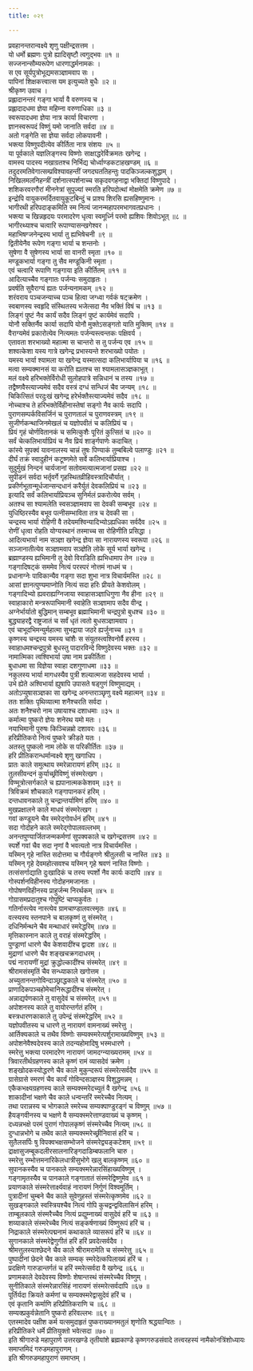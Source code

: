 ```yaml
---
title: ०२९

---
```

प्रवहानन्तरान्वक्ष्ये शृणु पक्षीन्द्रसत्तम ।  
यो धर्मो ब्रह्मणः पुत्रो ह्यादिसृष्टौ त्वगुद्भवः ॥१ ॥  
सज्जनान्सौम्यरूपेण धारणाद्धर्मनामकः ।  
स एव सूर्यपुत्रोभूद्यमसञ्ज्ञामवाप सः ।  
पापिनां शिक्षकत्त्वात्स यम इत्युच्यते बुधैः ॥२ ॥  
श्रीकृष्ण उवाच ।  
प्रह्लादानन्तरं गङ्गा भार्या वै वरुणस्य च ।  
प्रह्लादादधमा ज्ञेया महिम्ना वरुणाधिका ॥३ ॥  
स्वरूपादधमा ज्ञेया नात्र कार्या विचारणा ।  
ज्ञानस्वरूपदं विष्णुं यमो जानाति सर्वदा ॥४ ॥  
अतो गङ्गेति सा ज्ञेया सर्वदा लोकपावनी ।  
भक्त्या विष्णुपदीत्येव कीर्तिता नात्र संशयः ॥५ ॥  
या पूर्वकाले यज्ञलिङ्गस्य विष्णोः साक्षाद्धरेर्विक्रमतः खगेन्द्र ।  
वामस्य पादस्य नखाग्रतश्च निर्भिद्य चोर्ध्वाण्डकटाहखण्डम् ॥६ ॥  
तदुदरमतिवेगात्सम्प्रविश्यावहन्तीं जगदघततिहन्तुः पादकिञ्जल्कशुद्धाम् ।  
निखिलमलनिहन्त्रीं दर्शनात्स्पर्शनाच्च सकृदवगहनाद्वा भक्तिदां विष्णुपादे ।  
शशिकरवरगौरां मीननेत्रां सुपूज्यां स्मरति हरिपदोत्थां मोक्षमेति क्रमेण ॥७ ॥  
इन्द्रोपि वायुकरमर्दितवायुकूटबिन्दुं च प्राश्य शिरसि ह्यसहिष्णुमानः ।  
भागीरथी हरिपदाङ्कमिति स्म नित्यं जानन्महापरमभागवतप्रधानः ।  
भक्त्या च खिन्नहृदयः परमादरेण धृत्वा स्वमूर्ध्नि परमो ह्यशिवः शिवोऽभूत् ॥८ ॥  
भागीरथ्याश्च चत्वारि रूपाण्यासन्खगेश्वर ।  
महाभिषग्जनेन्द्रस्य भार्या तु ह्यभिषेचनी ॥९ ॥  
द्वितीयेनैव रूपेण गङ्गा भार्या च शन्तनोः ।  
सुषेणा वै सुषेणस्य भार्या सा वानरी स्मृता ॥१० ॥  
मण्डूकभार्या गङ्गा तु सैव मण्डूकिनी स्मृता ।  
एवं चत्वारि रूपाणि गङ्गाया इति कीर्तितम् ॥११ ॥  
आदित्याच्चैव गङ्गातः पर्जन्यः समुदाहृतः ।  
प्रवर्षति सुवैराग्यं ह्यतः पर्जन्यनामकम् ॥१२ ॥  
शरंवराय पञ्चजन्याच्च पञ्च हित्वा जग्ध्वा गर्वकं षट्क्रमेण ।  
स्वबाणस्य स्वहृदि संस्थितस्य भजेत्सदा नैव भक्तिं विषं च ॥१३ ॥  
लिङ्गं पुष्टं नैव कार्यं सदैव लिङ्गं पुष्टं कार्यमेवं सदापि ।  
योनौ सक्तिर्नैव कार्या सदापि योनौ मुक्तेऽसङ्गतो याति मुक्तिम् ॥१४ ॥  
वैराग्यमेवं प्रकारोत्येव नित्यमतः पर्जन्यस्त्वन्तकः पक्षिवर्य ।  
एतावता शरभाख्यो महात्मा स चान्तरो स तु पर्जन्य एव ॥१५ ॥  
शश्वत्केशा यस्य गात्रे खगेन्द्र प्रभास्यन्ते शरभाख्यो पयोतः ।  
यमस्य भार्या श्यामला या खगेन्द्र यस्मात्सदा कलिभार्यापिया च ॥१६ ॥  
मत्वा सम्यक्मानसं या करोति ह्यतश्च सा श्यामलासञ्ज्ञकाभूत् ।  
मलं वक्ष्ये हरिभक्तेर्विरोधी सुलोहपात्रे सन्निधानं च तस्य ॥१७ ॥  
तद्वैष्णवैस्त्याज्यमेवं सदैव वस्त्रं दग्धं सन्धिजं चैव जन्यम् ॥१८ ॥  
चिकित्सितं परदुःखं खगेन्द्र हरेर्भक्तैस्त्याज्यमेवं सदैव ॥१८ ॥  
नोच्चाश्च ते हरिभक्तेर्विहीनास्तेषां सङ्गो नैव कार्यः सदापि ।  
पुराणसम्पर्कविसर्जिनं च पुराणतालं च पुराणवस्त्रम् ॥१९ ॥  
सुजीर्णकन्थाजिनमेखलं च यज्ञोपवीतं च कलिप्रियं च ।  
प्रियं गृहं चोर्णवितानकं च समित्कुशैः पूरितं कुत्सितं च ॥२० ॥  
सर्वं चेत्कलिभार्याप्रियं च नैव प्रियं शार्ङ्गपाणेः कदाचित् ।  
कांस्ये सुपक्वं यावनालस्य चान्नं तुषः पिण्याकं तुम्बबिल्वे पलाण्डुः ॥२१ ॥  
दीर्घं तक्रं स्वादुहीनं कटूष्णमेते सर्वे कलिभार्याप्रियाश्च ।  
सुदुर्मुखं निन्दनं चार्यजानां सतोवमत्यात्मजानां प्रसह्य ॥२२ ॥  
सुपीडनं सर्वदा भर्तृवर्गे गृहस्थितव्रीहिवस्त्रादिचौर्यात् ।  
प्रकीर्णभूतान्मूर्धजान्सन्दधानं करैर्युतं देवकलिप्रियं च ॥२३ ॥  
इत्यादि सर्वं कलिभार्याप्रियञ्च सुनिर्मलं प्रकरोत्येव सर्वम् ।  
अतश्च सा श्यामलेति स्वसञ्ज्ञामवाप सा देवकी सम्बभूव ॥२४ ॥  
युधिष्ठिरस्यैव बभूव पत्नीसम्भाविता तत्र च देवकी सा ।  
चन्द्रस्य भार्या रोहिणी वै तदेयमश्विन्यादिभ्योऽह्यधिका सर्वदैव ॥२५ ॥  
रोणीं धृत्वा रोहति योग्यस्थानं तस्माच्च सा रोहिणीति प्रसिद्धा ।  
आदित्यभार्या नाम सञ्ज्ञा खगेन्द्र ज्ञेया सा नारायणस्य स्वरूपा ॥२६ ॥  
सञ्जानातीत्येव सञ्ज्ञामवाप सञ्ज्ञेति लोके सूर्य भार्या खगेन्द्र ।  
ब्रह्माण्डस्य ह्यभिमानी तु देवो विराडिति ह्यभिधामाप तेन ॥२७ ॥  
गङ्गादिषट्कं सममेव नित्यं परस्परं नोत्तमं नाधमं च ।  
प्रधानाग्नेः पाविकान्यैव गङ्गा सदा शुभा नात्र विचार्यमस्ति ॥२८ ॥  
आसां ज्ञानत्पुण्यमाप्नोति नित्यं सदा हरिः प्रीयते केशवोलम् ।  
गङ्गादिभ्यो ह्यवराह्यग्निजाया स्वाहासञ्ज्ञाधिगुणा नैव हीना ॥२९ ॥  
स्वाहाकारो मन्त्ररूपाभिमानी स्वाहेति सञ्ज्ञामाप सदैव वीन्द्र ।  
अग्नेर्भार्यातो बुद्धिमान् सम्बभूव ब्रह्माभिमानी चन्द्रपुत्रो बुधश्च ॥३० ॥  
बुद्ध्याहरद्वै राष्ट्रजातं च सर्वं धृतं त्वतो बुधसञ्ज्ञामवाप ।  
एवं चाभूदभिमन्युर्महात्मा सुभद्राया जठरे ह्यर्जुनाच्च ॥३१ ॥  
कृष्णस्य चन्द्रस्य यमस्य चांशैः स संयुतस्त्वश्विनोर्वै हरस्य ।  
स्वाहाधमश्चन्द्रपुत्रो बुधस्तु पादारविन्दे विष्णुदेवस्य भक्तः ॥३२ ॥  
नामात्मिका त्वश्विभार्या उषा नाम प्रकीर्तिता ।  
बुधाधमा सा विज्ञेया स्वाहा दशगुणाधमा ॥३३ ॥  
नकुलस्य भार्या मागधस्यैव पुत्री शल्यात्मजा सहदेवस्य भार्या ।  
उभे ह्येते अश्विभार्या ह्युषापि उपासते षड्गुणं विष्णुमाद्यम् ।  
अतोऽप्युषासञ्ज्ञका सा खगेन्द्र अनन्तराञ्छृणु वक्ष्ये महात्मन् ॥३४ ॥  
ततः शक्तिः पृथिव्यात्मा शनैश्चरति सर्वदा ।  
अतः शनैश्चरो नाम उषायाश्च दशाधमाः ॥३५ ॥  
कर्मात्मा पुष्करो ज्ञेयः शनेरथ यमो मतः ।  
नयाभिमानी पुरुषः किञ्चिन्नम्रो दशावरः ॥३६ ॥  
हरिप्रीतिकरो नित्यं पुष्करे क्रीडते यतः ।  
अतस्तु पुष्कलो नाम लोके स परिकीर्तितः ॥३७ ॥  
हरि प्रीतिकरान्धर्मान्वक्ष्ये शृणु खगाधिप ।  
प्रातः काले समुत्थाय स्मरेन्नारायणं हरिम् ॥३८ ॥  
तुलसीवन्दनं कुर्याच्छ्रीविष्णुं संस्मरेत्खग ।  
विण्मूत्रोत्सर्गकाले च ह्यपानात्मककेशवम् ॥३९ ॥  
त्रिविक्रमं शौचकाले गङ्गापानकरं हरिम् ।  
दन्तधावनकाले तु चन्द्रान्तर्यामिणं हरिम् ॥४० ॥  
मुखप्रक्षालने काले माधवं संस्मरेत्खग ।  
गवां कण्डूयने चैव स्मरेद्गोवर्धनं हरिम् ॥४१ ॥  
सदा गोदोहने काले स्मरेद्गोपालवल्लभम् ।  
अनन्तपुण्यार्जितजन्मकर्मणां सुपक्वकाले च खगेन्द्रसत्तम ॥४२ ॥  
स्पर्शे गवां चैव सदा नृणां वै भवत्यतो नात्र विचार्यमस्ति ।  
यस्मिन् गृहे नास्ति सदोत्तमा च गौर्यङ्गणे श्रीतुलसी च नास्ति ॥४३ ॥  
यस्मिन् गृहे देवमहोत्सवश्च यस्मिन् गृहे श्रवणं नास्ति विष्णोः ।  
तत्संसर्गाद्याति दुःखादिकं च तस्य स्पर्शो नैव कार्यः कदापि ॥४४ ॥  
गोस्पर्शनविहीनस्य गोदोहनमजानतः ।  
गोपोषणविहीनस्य प्राहुर्जन्म निरर्थकम् ॥४५ ॥  
गोग्रासमप्रदातुश्च गोपुष्टिं चाप्यकुर्वतः ।  
गतिर्नास्त्येव नास्त्येव ग्रामचाण्डालवत्स्मृतः ॥४६ ॥  
वत्स्यस्य स्तनपाने च बालकृष्णं तु संस्मरेत् ।  
दधिनिर्मन्थने चैव मन्थाधारं स्मरेद्धरिम् ॥४७ ॥  
मृत्तिकास्नान काले तु वराहं संस्मरेद्धरिम् ।  
पुण्ड्राणां धारणे चैव केशवादींश्च द्वादश ॥४८ ॥  
मुद्राणां धारणे चैव शङ्खचक्रगदाधरम् ।  
पद्मं नारायणीं मुद्रां क्रुद्धोल्कादींश्च संस्मरेत् ॥४९ ॥  
श्रीरामसंस्मृतिं चैव सन्ध्याकाले खगोत्तम ।  
अच्युतानन्तगोविन्दाञ्छ्राद्धकाले च संस्मरेत् ॥५० ॥  
प्राणादिकपञ्चहोमेचानिरूद्धादींश्च संस्मरेत् ।  
अन्नाद्यर्पणकाले तु वासुदेवं च संस्मरेत् ॥५१ ॥  
अपोशनस्य काले तु वायोरन्तर्गतं हरिम् ।  
बस्त्रधारणकाकाले तु उपेन्द्रं संस्मरेद्धरिम् ॥५२ ॥  
यज्ञोपवीतस्य च धारणे तु नारायणं वामनाख्यं स्मरेत्तु ।  
आर्तिक्यकाले च तथैव विष्णोः सम्यक्स्मरेत्पर्शुरामाख्यविष्णुम् ॥५३ ॥  
अपोशनेवैश्वदेवस्य काले तदन्यहोमादिषु भस्मधारणे ।  
स्मरेत्तु भक्त्या परमादरेण नारायणं जामदग्न्याख्यरामम् ॥५४ ॥  
त्रिवारतीर्थग्रहणस्य काले कृष्णं रामं व्यासदेवं क्रमेण ।  
शङ्खोदकस्योद्धरणे चैव काले मुकुन्दरूपं संस्मरेत्सर्वदैव ॥५५ ॥  
ग्रासेग्रासे स्मरणं चैव कार्यं गोविन्दसञ्ज्ञस्य विशुद्धमन्नम् ।  
एकैकभक्ष्यग्रहणस्य काले सम्यक्स्मरेदच्युतं वै खगेन्द्र ॥५६ ॥  
शाकादीनां भक्षणे चैव काले धन्वन्तरिं स्मरेच्चैव नित्यम् ।  
तथा परान्नस्य च भोगकाले स्मरेच्च सम्यक्पाण्डुरङ्गं च विष्णुम् ॥५७ ॥  
हैयङ्गवीनस्य च भक्षणे वै सम्यक्स्मरेत्ताण्डवाख्यं च कृष्णम् ।  
दध्यन्नभक्षे परमं पुराणं गोपालकृष्णं संस्मरेच्चैव नित्यम् ॥५८ ॥  
दुग्धान्नभोगे च तथैव काले सम्यक्स्मरेच्छ्रीनिवासं हरिं च ।  
सुतैलसर्पिः षु विपक्वभक्षसम्भोजने संस्मरेद्व्यङ्कटेशम् ॥५९ ॥  
द्राक्षासुजम्बूकदलीरसालनारिङ्गदाडिम्बफलानि चारु ।  
स्मरेत्तु रम्भोत्तमनारिकेलधात्रीसुभोगे खलु बालकृष्णम् ॥६० ॥  
सुपानकस्यैव च पानकाले सम्यक्स्मरेन्नारसिंहाख्यविष्णुम् ।  
गङ्गामृतस्यैव च पानकाले गङ्गातातं संस्मरेद्विष्णुमेव ॥६१ ॥  
प्रयाणकाले संस्मरेत्तार्क्ष्यवाहं नारायणं निर्गुणं विश्वमूर्तिम् ।  
पुत्रादीनां चुम्बने चैव काले सुवेणुहस्तं संस्मरेत्कृष्णमेव ॥६२ ॥  
सुखङ्गकाले स्वस्त्रियश्चैव नित्यं गोपि कुचद्वन्द्वविलासिनं हरिम् ।  
ताम्बूलकाले संस्मरैच्चैव नित्यं प्रद्युम्नाख्यं वासुदेवं हरिं च ॥६३ ॥  
शय्याकाले संस्मरेच्चैव नित्यं सङ्कर्षणाख्यं विष्णुरूपं हरिं च ।  
निद्राकाले संस्मरेत्पद्मनामं कथाकाले व्यासरूपं हरिं च ॥६४ ॥  
सुगानकाले संस्मरेद्वेणुगीतं हरिं हरिं प्रवदेत्सर्वदैव ।  
श्रीमत्तुलस्याश्छेदने चैव काले श्रीरामरामेति च संस्मरेत्तु ॥६५ ॥  
पुष्पादीनां छेदने चैव काले सम्यक् स्मरेदेत्कपिलाख्यं हरिं च ।  
प्रदक्षिणे गारुडान्तर्गतं च हरिं स्मरेत्सर्वदा वै खगेन्द्र ॥६६ ॥  
प्रणामकाले देवदेवस्य विष्णोः शेषान्तस्थं संस्मरेच्चैव विष्णुम् ।  
सुनीतिकाले संस्मरेन्नारसिंहं नारायणं संस्मरेत्सर्वदापि ॥६७ ॥  
पूर्तिर्यदा क्रियते कर्मणां च सम्यक्स्मरेद्वासुदेवं हरिं च ।  
एवं कृतानि कर्माणि हरिप्रीतिकराणि च ॥६८ ॥  
सम्यक्प्रकुर्वन्नेतानि पुष्करो हरिवल्लभः ॥६९ ॥  
एतस्मादेव पक्षीश कर्म यत्समुदाहृतं पुष्कराख्यानमतुलं शृणोति श्रद्धयान्वितः ।  
हरिप्रीतिकरे धर्मे प्रीतियुक्तो भवेत्सदा ॥७० ॥  
इति श्रीगारुडे महापुराणे उत्तरखण्डे तृतीयांशे ब्रह्मकाण्डे कृष्णगरुडसंवादे तत्त्वरहस्यं नामैकोनत्रिंशोध्यायः  
समाप्तमिदं गरुडमहापुराणम् ।  
इति श्रीगरुडमहापुराणं समाप्तम् ।